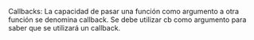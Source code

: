 Callbacks: La capacidad de pasar una función como argumento a otra función se denomina callback. 
           Se debe utilizar cb como argumento para saber que se utilizará un callback.